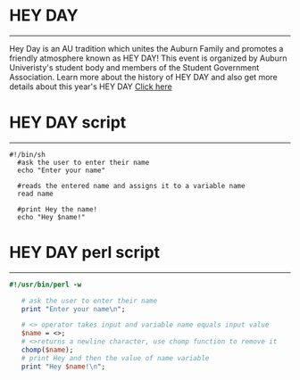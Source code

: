 # HEY DAY
---------
 Hey Day is an AU tradition which unites the Auburn Family and promotes a friendly atmosphere known as HEY DAY! This event is organized by Auburn Univeristy's student body and members of the Student Government Association. Learn more about the history of HEY DAY and also get more details about this year's HEY DAY [Click here](http://sga.auburn.edu/hey-day/)
 
 # HEY DAY script 
 ----------------
 ```Shell
#!/bin/sh
   #ask the user to enter their name 
   echo "Enter your name"
   
   #reads the entered name and assigns it to a variable name 
   read name 
   
   #print Hey the name! 
   echo "Hey $name!"
```
# HEY DAY perl script
--------------------
```perl
#!/usr/bin/perl -w

   # ask the user to enter their name
   print "Enter your name\n";

   # <> operator takes input and variable name equals input value
   $name = <>;
   # <>returns a newline character, use chomp function to remove it
   chomp($name);
   # print Hey and then the value of name variable
   print "Hey $name!\n";
```
 
   
   
   
   
